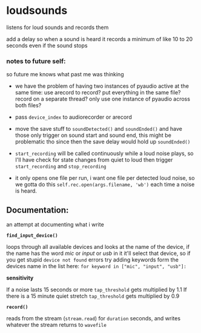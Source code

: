 # loudsounds
listens for loud sounds and records them

add a delay so when a sound is heard it records
a minimum of like 10 to 20 seconds even if the sound stops

### notes to future self:
so future me knows what past me was thinking

* we have the problem of having two 
  instances of pyaudio active at the same time:
  use arecord to record?
  put everything in the same file?
  record on a separate thread?
  only use one instance of pyaudio across both files?

* pass `device_index` to audiorecorder or arecord

* move the save stuff to `soundDetected()` and `soundEnded()`
  and have those only trigger on sound start and sound end,
  this might be problematic tho since then the save delay would hold
  up `soundEnded()`

* `start_recording` will be called continuously
  while a loud noise plays, so I'll have check for state changes
  from quiet to loud then trigger `start_recording` and `stop_recording`

* it only opens one file per run, i want one file per detected
  loud noise, so we gotta do this `self.rec.open(args.filename, 'wb')`
  each time a noise is heard.


## Documentation:
an attempt at documenting what i write

**`find_input_device()`**

loops through all available devices and looks at the
name of the device, if the name has the word *mic* or *input* or *usb* in it
it'll select that device, so if you get stupid `device not found` errors
try adding keywords form the devices name in the list here: 
`for keyword in ["mic", "input", "usb"]:`


**sensitivity**

If a noise lasts 15 seconds or more `tap_threshold` gets multiplied by 1.1
If there is a 15 minute quiet stretch `tap_threshold` gets multiplied by 0.9


**`record()`**

reads from the stream (`stream.read`) for `duration` seconds, and writes 
whatever the stream returns to `wavefile`